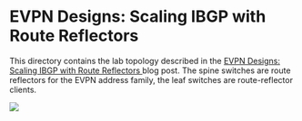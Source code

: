 # EVPN Designs: Scaling IBGP with Route Reflectors

This directory contains the lab topology described in the [EVPN Designs: Scaling IBGP with Route Reflectors
](https://blog.ipspace.net/2024/09/evpn-designs-ibgp-rr/) blog post. The spine switches are route reflectors
for the EVPN address family, the leaf switches are route-reflector clients.

![](http://blog.ipspace.net/2024/04/evpn-design-fabric.png)
